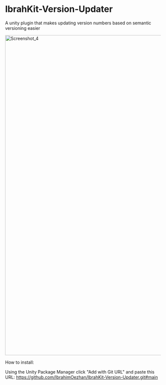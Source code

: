 # IbrahKit-Version-Updater
A unity plugin that makes updating version numbers based on semantic versioning easier

<img width="1919" height="1031" alt="Screenshot_4" src="https://github.com/user-attachments/assets/56b1fe3e-d996-4e0f-bfc7-2d7bb136b717" />

How to install: 

Using the Unity Package Manager click "Add with Git URL" and paste this URL:
https://github.com/IbrahimOezhan/IbrahKit-Version-Updater.git#main
